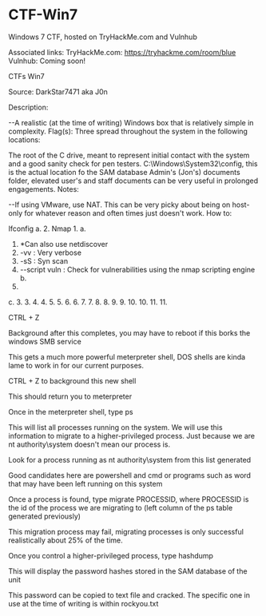 # CTF-Win7
Windows 7 CTF, hosted on TryHackMe.com and Vulnhub

Associated links:
TryHackMe.com: https://tryhackme.com/room/blue
Vulnhub: Coming soon!

CTFs
Win7

Source: DarkStar7471 aka J0n

Description:

--A realistic (at the time of writing) Windows box that is relatively simple in complexity.
Flag(s): Three spread throughout the system in the following locations:

The root of the C drive, meant to represent initial contact with the system and a good sanity check for pen testers.
C:\Windows\System32\config, this is the actual location fo the SAM database
Admin's (Jon's) documents folder, elevated user's and staff documents can be very useful in prolonged engagements.
Notes:

--If using VMware, use NAT. This can be very picky about being on host-only for whatever reason and often times just doesn't work.
How to:

Ifconfig
a. 
2. Nmap
1.
a. 

1. \*Can also use netdiscover
2. -vv : Very verbose
3. -sS : Syn scan
4. --script vuln : Check for vulnerabilities using the nmap scripting engine
b. 
3.
c. 
3.
3. 
4.
4. 
5.
5. 
6.
6. 
7.
7. 
8.
8. 
9.
9. 
10.
10. 
11.
11. 

CTRL + Z

Background after this completes, you may have to reboot if this borks the windows SMB service



This gets a much more powerful meterpreter shell, DOS shells are kinda lame to work in for our current purposes.















CTRL + Z to background this new shell

This should return you to meterpreter

Once in the meterpreter shell, type ps

This will list all processes running on the system. We will use this information to migrate to a higher-privileged process. Just because we are nt authority\system doesn't mean our process is.

Look for a process running as nt authority\system from this list generated

Good candidates here are powershell and cmd or programs such as word that may have been left running on this system

Once a process is found, type migrate PROCESSID, where PROCESSID is the id of the process we are migrating to (left column of the ps table generated previously)

This migration process may fail, migrating processes is only successful realistically about 25% of the time.

Once you control a higher-privileged process, type hashdump

This will display the password hashes stored in the SAM database of the unit

This password can be copied to text file and cracked. The specific one in use at the time of writing is within rockyou.txt
